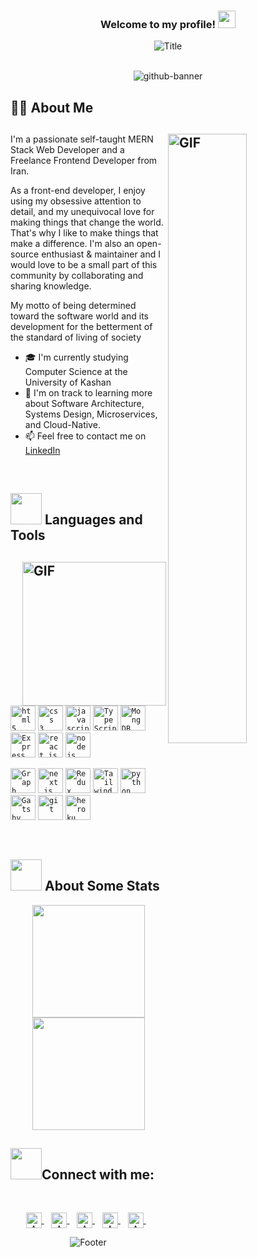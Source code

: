<h3 align="center">
  Welcome to my profile!
  <img src="https://media.giphy.com/media/hvRJCLFzcasrR4ia7z/giphy.gif" width="28">
</h3>

<div align="center">
  <img src="https://readme-typing-svg.herokuapp.com?font=Dancing+Script&size=60&color=F38F02&center=true&vCenter=true&width=700&height=70&lines=Heyyy!+I'm+Amirhossein;Computer+Science+Student;Full-Stack+Javascript+Developer;Always+learning+new+things;" alt="Title"></img>
</div>

<br/>

<div align="center">
  
  ![github-banner](https://user-images.githubusercontent.com/79522638/166133864-99e5d96a-5928-42a4-9439-3b3ee9bb7823.png)
  
</div>

## 👨‍💻 About Me

## <img align="right" width='50%' alt="GIF" src="https://media.giphy.com/media/qgQUggAC3Pfv687qPC/giphy.gif"/>

I'm a passionate self-taught MERN Stack Web Developer and a Freelance Frontend Developer from Iran.

As a front-end developer, I enjoy using my obsessive attention to detail, and my unequivocal love for making things that change the world. That's why I like to make things that make a difference. 
I'm also an open-source enthusiast & maintainer and I would love to be a small part of this community by collaborating and sharing knowledge.

My motto of being determined toward the software world and its development for the betterment of the standard of living of society

- 🎓  I'm currently studying Computer Science at the University of Kashan
- 🌱 I'm on track to learning more about Software Architecture, Systems Design, Microservices, and Cloud-Native.
- 📫 Feel free to contact me on [LinkedIn](https://www.linkedin.com/in/amirhosseinmalekian)

<br />

## <img src="https://media2.giphy.com/media/QssGEmpkyEOhBCb7e1/giphy.gif?cid=ecf05e47a0n3gi1bfqntqmob8g9aid1oyj2wr3ds3mg700bl&rid=giphy.gif" height="50px"> Languages and Tools

## <img align="right" alt="GIF" height="230px" src="https://media.giphy.com/media/lP8xu5t2DLGG045H8F/giphy.gif"/>
<code><img title="HTML 5" alt="html5" width="40px" src="https://cdn.jsdelivr.net/gh/devicons/devicon/icons/html5/html5-original.svg" /></code>
<code><img title="CSS 3" alt="css 3" width="40px" src="https://cdn.jsdelivr.net/gh/devicons/devicon/icons/css3/css3-original.svg" /></code>
<code><img title="JavaScript" alt="javascript" width="40px" src="https://cdn.jsdelivr.net/gh/devicons/devicon/icons/javascript/javascript-original.svg" /></code>
<code><img title="TypeScript" alt="TypeScript" width="40px" src="https://cdn.jsdelivr.net/gh/devicons/devicon/icons/typescript/typescript-original.svg" /></code>
<code><img title="MongoDB" alt="MongDB" width="40px" src="https://cdn.jsdelivr.net/gh/devicons/devicon/icons/mongodb/mongodb-original.svg" /></code>
<code><img title="Express" alt="Express" width="40px" src="https://cdn.jsdelivr.net/gh/devicons/devicon/icons/express/express-original.svg" /></code>
<code><img title="ReactJS" alt="react js" width="40px" src="https://cdn.jsdelivr.net/gh/devicons/devicon/icons/react/react-original.svg" /></code>
<code><img title="NodeJS" alt="node js" width="40px" src="https://cdn.jsdelivr.net/gh/devicons/devicon/icons/nodejs/nodejs-original.svg" /></code>

<code><img title="Graph" alt="Graph" width="40px" src="https://cdn.jsdelivr.net/gh/devicons/devicon/icons/graphql/graphql-plain.svg" /></code>
<code><img title="Next.js" alt="next.js" width="40px" src="https://cdn.jsdelivr.net/gh/devicons/devicon/icons/nextjs/nextjs-original.svg" /></code>
<code><img title="Redux" alt="Redux" width="40px" src="https://cdn.jsdelivr.net/gh/devicons/devicon/icons/redux/redux-original.svg" /></code>
<code><img title="Tailwind" alt="Tailwind" width="40px" src="https://cdn.jsdelivr.net/gh/devicons/devicon/icons/tailwindcss/tailwindcss-plain.svg" /></code>
<code><img title="Python" alt="python" width="40px" src="https://cdn.jsdelivr.net/gh/devicons/devicon/icons/python/python-original.svg" /></code>
<code><img title="Gatsby" alt="Gatsby" width="40px" src="https://cdn.jsdelivr.net/gh/devicons/devicon/icons/gatsby/gatsby-plain.svg" /></code>
<code><img title="Git" alt="git" width="40px" src="https://cdn.jsdelivr.net/gh/devicons/devicon/icons/git/git-original.svg" /></code>
<code><img title="Heroku" alt="heroku" width="40px" src="https://cdn.jsdelivr.net/gh/devicons/devicon/icons/heroku/heroku-plain.svg" /></code>

<br />

## <img src="https://media0.giphy.com/media/cNZqrH5IzOG0xrlWks/giphy.gif?cid=ecf05e47map255q427en9uprqc1sb0unjq5k4fnqg5pmhhs4&rid=giphy.gif&ct=s" height="50px"> About Some Stats

<p align="center">
<a href="https://github.com/AVS1508">

<img height="180em" src="https://github-readme-stats-eight-theta.vercel.app/api?username=amirmalekian&show_icons=true&theme=algolia&include_all_commits=true&count_private=true"/>
<img height="180em" src="https://github-readme-streak-stats.herokuapp.com?user=amirmalekian&theme=algolia&hide_border=true&date_format=M%20j%5B%2C%20Y%5D&border=0D1117" />
  <!--
  <img height="150em" src="https://github-readme-stats-eight-theta.vercel.app/api/top-langs/?username=amirmalekian&layout=compact&langs_count=8&theme=algolia"/>
  -->
</a>
</p>

<!--
<div align="center">

<img height="150em" src="https://github-readme-stats.vercel.app/api/top-langs/?username=amirmalekian&layout=compact&show_icon=true&theme=algolia" alt="amirmalekian-langs"/>

</div>
-->


## <img src='https://raw.githubusercontent.com/ShahriarShafin/ShahriarShafin/main/Assets/handshake.gif' height="50px">Connect with me:

<br />

<p align="center">
  <a href="amirho3einmalekian@gmail.com" >
    <img align="center" alt="Amirhossein Malekian | Gmail" width="25px" src="https://edent.github.io/SuperTinyIcons/images/svg/gmail.svg" />
  </a> &nbsp;&nbsp;
  
  
  <a href="linkedin.com/in/amirhosseinmalekian" target="_blank">
  <img align="center" alt="Amirhossein Malekian | Linkedin" width="25px" src="https://edent.github.io/SuperTinyIcons/images/svg/linkedin.svg" />
</a> &nbsp;&nbsp;
  
  
   <a href="https://t.me/AmirhosseinMalekian" target="_blank">
  <img align="center" alt="Amirhossein Malekian | Telegram" width="25px" src="https://edent.github.io/SuperTinyIcons/images/svg/telegram.svg" />
</a> &nbsp;&nbsp;
  
  <a href="https://dev.to/amirmalekian" target="_blank">
  <img align="center" alt="Amirhossein Malekian | DEV" width="25px" src="https://edent.github.io/SuperTinyIcons/images/svg/dev_to.svg" />
</a> &nbsp;&nbsp;
  
  
  <a href="https://stackoverflow.com/users/14816783/amirhossein" target="_blank">
  <img align="center" alt="Amirhossein Malekian | Stackoverflow" width="25px" src="https://edent.github.io/SuperTinyIcons/images/svg/stackoverflow.svg" />
</a> &nbsp;&nbsp;
<p> 
 
<div align="center">
  <img src="https://readme-typing-svg.herokuapp.com?font=Dancing+Script&size=30&color=F38F02&center=true&vCenter=true&width=300&height=50&lines=Thanks+for+your+visit!;Have+a+nice+day!;" alt="Footer"></img>
</div>

